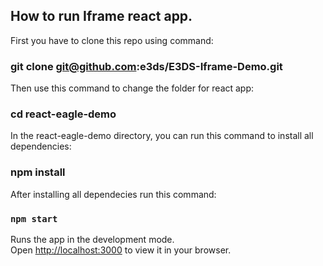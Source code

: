 ## How to run Iframe react app.

First you have to clone this repo using command:

### git clone git@github.com:e3ds/E3DS-Iframe-Demo.git

Then use this command to change the folder for react app:

### cd react-eagle-demo

In the react-eagle-demo directory, you can run this command to install all dependencies:

### npm install

After installing all dependecies run this command: 

### `npm start`

Runs the app in the development mode.\
Open [http://localhost:3000](http://localhost:3000) to view it in your browser.



